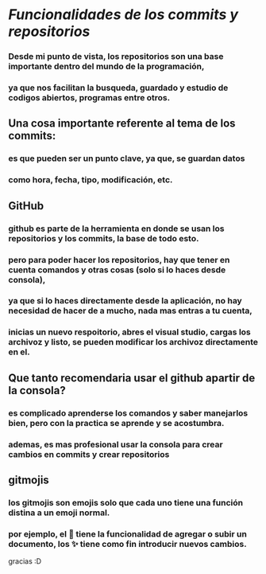 # *Funcionalidades de los commits y repositorios*
### Desde mi punto de vista, los repositorios son una base importante dentro del mundo de la programación,
### ya que nos facilitan la busqueda, guardado y estudio de codigos abiertos, programas entre otros.



## Una cosa importante referente al tema de los commits:
### es que pueden ser un punto clave, ya que, se guardan datos
### como hora, fecha, tipo, modificación, etc.



## GitHub
### github es parte de la herramienta en donde se usan los repositorios y los commits, la base de todo esto.
### pero para poder hacer los repositorios, hay que tener en cuenta comandos y otras cosas (solo si lo haces desde consola),
### ya que si lo haces directamente desde la aplicación, no hay necesidad de hacer de a mucho, nada mas entras a tu cuenta,
### inicias un nuevo respoitorio, abres el visual studio, cargas los archivoz y listo, se pueden modificar los archivoz directamente en el.


## Que tanto recomendaria usar el github apartir de la consola?
### es complicado aprenderse los comandos y saber manejarlos bien, pero con la practica se aprende y se acostumbra.
### ademas, es mas profesional usar la consola para crear cambios en commits y crear repositorios

## gitmojis
### los gitmojis son emojis solo que cada uno tiene una función distina a un emoji normal.
### por ejemplo, el :memo: tiene la funcionalidad de agregar o subir un documento, los :sparkles: tiene como fin introducir nuevos cambios.
gracias :D
